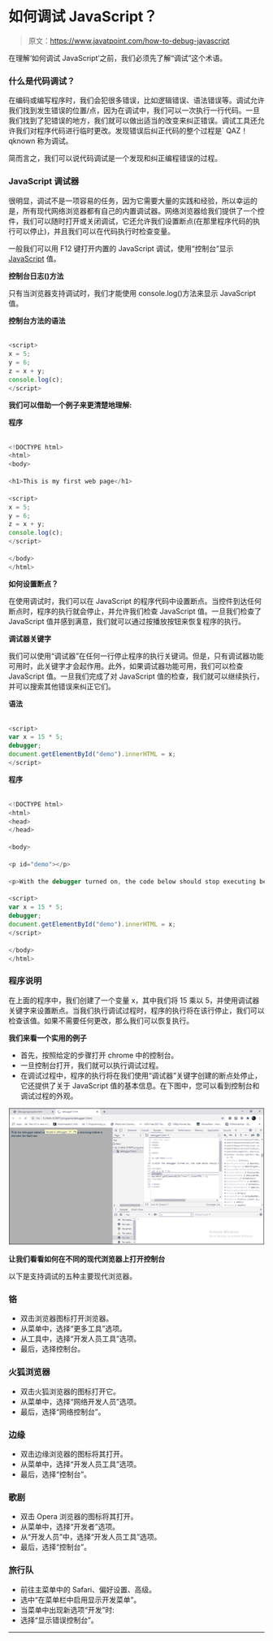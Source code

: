 # 如何调试 JavaScript？

> 原文：<https://www.javatpoint.com/how-to-debug-javascript>

在理解‘如何调试 JavaScript’之前，我们必须先了解“调试”这个术语。

### 什么是代码调试？

在编码或编写程序时，我们会犯很多错误，比如逻辑错误、语法错误等。调试允许我们找到发生错误的位置/点，因为在调试中，我们可以一次执行一行代码。一旦我们找到了犯错误的地方，我们就可以做出适当的改变来纠正错误。调试工具还允许我们对程序代码进行临时更改。发现错误后纠正代码的整个过程是` QAZ！qknown 称为调试。

简而言之，我们可以说代码调试是一个发现和纠正编程错误的过程。

### JavaScript 调试器

很明显，调试不是一项容易的任务，因为它需要大量的实践和经验，所以幸运的是，所有现代网络浏览器都有自己的内置调试器。网络浏览器给我们提供了一个控件，我们可以随时打开或关闭调试，它还允许我们设置断点(在那里程序代码的执行可以停止)，并且我们可以在代码执行时检查变量。

一般我们可以用 F12 键打开内置的 JavaScript 调试，使用“控制台”显示 [JavaScript](https://www.javatpoint.com/javascript-tutorial) 值。

**控制台日志()方法**

只有当浏览器支持调试时，我们才能使用 console.log()方法来显示 JavaScript 值。

**控制台方法的语法**

```js

<script>
x = 5;
y = 6;
z = x + y;
console.log(c);
</script>

```

**我们可以借助一个例子来更清楚地理解:**

**程序**

```js

<!DOCTYPE html>
<html>
<body>

<h1>This is my first web page</h1>

<script>
x = 5;
y = 6;
z = x + y;
console.log(c);
</script>

</body>
</html>

```

**如何设置断点？**

在使用调试时，我们可以在 JavaScript 的程序代码中设置断点。当控件到达任何断点时，程序的执行就会停止，并允许我们检查 JavaScript 值。一旦我们检查了 JavaScript 值并感到满意，我们就可以通过按播放按钮来恢复程序的执行。

**调试器关键字**

我们可以使用“调试器”在任何一行停止程序的执行关键词。但是，只有调试器功能可用时，此关键字才会起作用。此外，如果调试器功能可用，我们可以检查 JavaScript 值。一旦我们完成了对 JavaScript 值的检查，我们就可以继续执行，并可以搜索其他错误来纠正它们。

**语法**

```js

<script>
var x = 15 * 5;
debugger;
document.getElementById("demo").innerHTML = x;
</script>

```

**程序**

```js

<!DOCTYPE html>
<html>
<head>
</head>

<body>

<p id="demo"></p>

<p>With the debugger turned on, the code below should stop executing before it executes the third line.</p>

<script>
var x = 15 * 5;
debugger;
document.getElementById("demo").innerHTML = x;
</script>

</body>
</html>

```

### 程序说明

在上面的程序中，我们创建了一个变量 x，其中我们将 15 乘以 5，并使用调试器关键字来设置断点。当我们执行调试过程时，程序的执行将在该行停止，我们可以检查该值。如果不需要任何更改，那么我们可以恢复执行。

**我们来看一个实用的例子**

*   首先，按照给定的步骤打开 chrome 中的控制台。
*   一旦控制台打开，我们就可以执行调试过程。
*   在调试过程中，程序的执行将在我们使用“调试器”关键字创建的断点处停止，它还提供了关于 JavaScript 值的基本信息。在下图中，您可以看到控制台和调试过程的外观。

![How to debug JavaScript](img/5a80b2e9e879b45fa9dd5923fdfcfbd5.png)

**让我们看看如何在不同的现代浏览器上打开控制台**

以下是支持调试的五种主要现代浏览器。

### 铬

*   双击浏览器图标打开浏览器。
*   从菜单中，选择“更多工具”选项。
*   从工具中，选择“开发人员工具”选项。
*   最后，选择控制台。

### 火狐浏览器

*   双击火狐浏览器的图标打开它。
*   从菜单中，选择“网络开发人员”选项。
*   最后，选择“网络控制台”。

### 边缘

*   双击边缘浏览器的图标将其打开。
*   从菜单中，选择“开发人员工具”选项。
*   最后，选择“控制台”。

### 歌剧

*   双击 Opera 浏览器的图标将其打开。
*   从菜单中，选择“开发者”选项。
*   从“开发人员”中，选择“开发人员工具”选项。
*   最后，选择“控制台”。

### 旅行队

*   前往主菜单中的 Safari、偏好设置、高级。
*   选中“在菜单栏中启用显示开发菜单”。
*   当菜单中出现新选项“开发”时:
*   选择“显示错误控制台”。

* * *